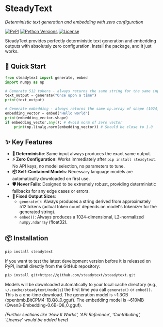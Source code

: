 # SteadyText
*Deterministic text generation and embedding with zero configuration*

[![PyPI](https://img.shields.io/pypi/v/steadytext.svg)](https://pypi.org/project/steadytext/)
[![Python Versions](https://img.shields.io/pypi/pyversions/steadytext.svg)](https://pypi.org/project/steadytext/)
[![License](https://img.shields.io/pypi/l/steadytext.svg)](https://github.com/yourusername/steadytext/blob/main/LICENSE) <!-- Placeholder for license badge -->

SteadyText provides perfectly deterministic text generation and embedding outputs with absolutely zero configuration. Install the package, and it just works.

## 🚀 Quick Start

```python
from steadytext import generate, embed
import numpy as np

# Generate 512 tokens - always returns the same string for the same input
text_output = generate("Once upon a time")
print(text_output)

# Generate embedding - always returns the same np.array of shape (1024,)
embedding_vector = embed("Hello world")
print(embedding_vector.shape)
if embedding_vector.any(): # Avoid norm of zero vector
    print(np.linalg.norm(embedding_vector)) # Should be close to 1.0
```

## ✨ Key Features

- **🎯 Deterministic**: Same input always produces the exact same output.
- **⚡ Zero Configuration**: Works immediately after `pip install steadytext`. No API keys, no model selection, no parameters to tune.
- **📦 Self-Contained Models**: Necessary language models are automatically downloaded on first use.
- **🛡️ Never Fails**: Designed to be extremely robust, providing deterministic fallbacks for any edge cases or errors.
- **📏 Fixed Output Sizes**:
    - `generate()`: Always produces a string derived from approximately 512 tokens (actual token count depends on model's tokenizer for the generated string).
    - `embed()`: Always produces a 1024-dimensional, L2-normalized `numpy.ndarray` (float32).

## 📦 Installation

```bash
pip install steadytext
```

If you want to test the latest development version before it is released on
PyPI, install directly from the GitHub repository:

```bash
pip install git+https://github.com/steadytext/steadytext.git
```

Models will be downloaded automatically to your local cache directory (e.g., `~/.cache/steadytext/models`) the first time you call `generate()` or `embed()`. This is a one-time download.
The generation model is ~1.3GB (openbmb.BitCPM4-1B.Q8_0.gguf).
The embedding model is ~610MB (Qwen3-Embedding-0.6B-Q8_0.gguf).

*(Further sections like 'How It Works', 'API Reference', 'Contributing', 'License' would be added here)*
